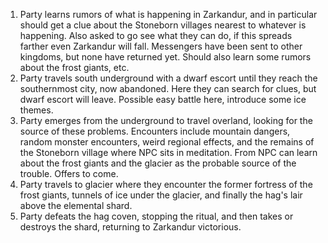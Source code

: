 1. Party learns rumors of what is happening in Zarkandur, and in particular should get a clue about the Stoneborn villages nearest to whatever is happening. Also asked to go see what they can do, if this spreads farther even Zarkandur will fall. Messengers have been sent to other kingdoms, but none have returned yet. Should also learn some rumors about the frost giants, etc.
2. Party travels south underground with a dwarf escort until they reach the southernmost city, now abandoned. Here they can search for clues, but dwarf escort will leave. Possible easy battle here, introduce some ice themes.
3. Party emerges from the underground to travel overland, looking for the source of these problems. Encounters include mountain dangers, random monster encounters, weird regional effects, and the remains of the Stoneborn village where NPC sits in meditation. From NPC can learn about the frost giants and the glacier as the probable source of the trouble. Offers to come.
4. Party travels to glacier where they encounter the former fortress of the frost giants, tunnels of ice under the glacier, and finally the hag's lair above the elemental shard.
5. Party defeats the hag coven, stopping the ritual, and then takes or destroys the shard, returning to Zarkandur victorious.